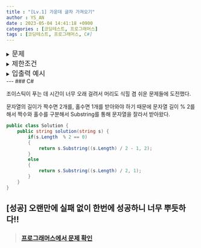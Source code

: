 ```yaml
---
title : "[Lv.1] 가운데 글자 가져오기"
author : YS_AN
date : 2023-05-04 14:41:18 +0900
categories : [코딩테스트, 프로그래머스]
tags : [코딩테스트, 프로그래머스, C#]
---
```


<details>
  <summary><font size= "4">문제</font></summary>
    
   단어 s의 가운데 글자를 반환하는 함수, solution을 만들어 보세요. 단어의 길이가 짝수라면 가운데 두글자를 반환하면 됩니다. <br><br>

</details>
    
<details> 
    <summary><font size= "4">제한조건</font></summary>

    <ul>
        <li> s는 길이가 1 이상, 100이하인 스트링입니다. </li>
    </ul>
    <br>

</details>

<details>
  <summary><font size= "4">입출력 예시</font></summary>

    <table>
        <th>s</th>
	    <th>return</th>
        <tr>
            <td>"abcde"</td>
            <td>c</td>
        </tr>    
        <tr>
            <td>"qwer"</td>
            <td>we</td>
        </tr> 
    </table>

</details>
---
### C#

조이스틱이 푸는 데 시간이 너무 오래 걸려서 머리도 식힐 겸 쉬운 문제들에 도전했다. 

문자열의 길이가 짝수면 2개를, 홀수면 1개를 받아와야 하기 때문에 문자열 길이 % 2를 해서 짝수와 홀수를 구분해서 Substring를 통해 문자열을 잘라서 받아왔다. 

```csharp
public class Solution {
    public string solution(string s) {
        if(s.Length  % 2 == 0)
        {
            return s.Substring((s.Length) / 2 - 1, 2); 
        }
        else
        {
            return s.Substring((s.Length) / 2, 1); 
        }
    }
}
```

[성공]
오랜만에 실패 없이 한번에 성공하니 너무 뿌듯하다!!
---
> ### [프로그래머스에서 문제 확인](https://school.programmers.co.kr/learn/courses/30/lessons/12903)
